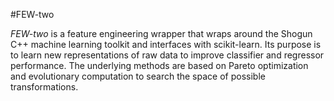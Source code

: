 #FEW-two

*FEW-two* is a feature engineering wrapper that wraps around the Shogun C++ machine learning toolkit and interfaces with scikit-learn. Its purpose is to learn new representations of raw data to improve classifier and regressor performance. The underlying methods are based on Pareto optimization and evolutionary computation to search the space of possible transformations.



